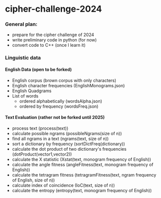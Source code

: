 # cipher-challenge-2024
### General plan:
- prepare for the cipher challenge of 2024
- write preliminary code in python (for now)
- convert code to C++ (once I learn it)
### Linguistic data
#### English Data (open to be forked)
* English corpus (brown corpus with only characters)
* English character frequencies (EnglishMonograms.json)
* English Quadgrams
* List of words
  - ordered alphabetically (wordsAlpha.json)
  - ordered by frequency (wordsFreq.json)
#### Text Evaluation (rather not be forked until 2025)
- process text (process(text))
- calculate possible ngrams (possibleNgrams(size of n))
- find all ngrams in a text (ngrams(text, size of n))
- sort a dictionary by frequency (sortDictFreq(dictionary))
- calculate the dot product of two dictionary's frequencies (dotProduct(vector1,vector2))
- calculate the X statistic (Xstat(text, monogram frequency of English))
- calculate the angle fitness (angleFitness(text, monogram frequency of English))
- calculate the tetragram fitness (tetragramFitness(text, ngram frequency of English, size of n))
- calculate index of coincidence (IoC(text, size of n))
- calculate the entropy (entropy(text, monogram frequency of English))
